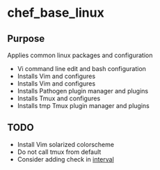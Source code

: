 # chef_base_linux

## Purpose

Applies common linux packages and configuration

* Vi command line edit and bash configuration
* Installs Vim and configures
* Installs Vim and configures 
* Installs Pathogen plugin manager and plugins
* Installs Tmux and configures 
* Installs tmp Tmux plugin manager and plugins

## TODO
* Install Vim solarized colorscheme
* Do not call tmux from default
* Consider adding check in [interval](https://learn.chef.io/modules/manage-a-node-chef-server/rhel/hosted/run-chef-client-periodically#/)

